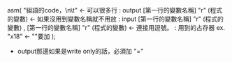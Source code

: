 asm(
	"組語的code，\\n\\t"   $\leftarrow$ 可以很多行
	: output  [第一行的變數名稱] "r" (程式的變數)      $\leftarrow$ 如果沒用到變數名稱就不用放
	: input    [第一行的變數名稱] "r" (程式的變數)  , [第一行的變數名稱] "r" (程式的變數)    $\leftarrow$ 連接用逗號。
	: 用到的占存器 ex. "x18"   $\leftarrow$ ""要加
);
* output那邊如果是write only的話，必須加 "="